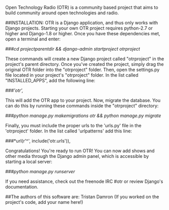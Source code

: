 Open Technology Radio (OTR) is a community based project that aims to build community around open technologies and radio.

##INSTALLATION:
OTR is a Django application, and thus only works with Django projects. Starting your own OTR project requires python-2.7 or higher and Django-1.8 or higher. Once you have these dependencies met, open a terminal and enter:

###*cd projectparentdir && django-admin startproject otrproject*

These commands will create a new Django project called "otrproject" in the project's parent directory.
Once you've created the project, simply drag the original OTR folder into the "otrproject" folder. Then, open the settings.py file located in your project's "otrproject" folder. In the list called "INSTALLED_APPS", add the following line:

###*'otr',*

This will add the OTR app to your project. Now, migrate the database. You can do this by running these commands inside the "otrproject" directory:

###*python manage.py makemigrations otr && python manage.py migrate*

Finally, you must include the proper urls to the 'urls.py' file in the 'otrproject' folder. In the list called 'urlpatterns' add this line:

###*url(r'^', include('otr.urls')),

Congratulations! You're ready to run OTR! You can now add shows and other media through the Django admin panel, which is accessible by starting a local server:

###*python manage.py runserver*

If you need assistance, check out the freenode IRC #otr or review Django's documentation.

##The authors of this software are:
Tristan Damron
(If you worked on the project's code, add your name here!)


